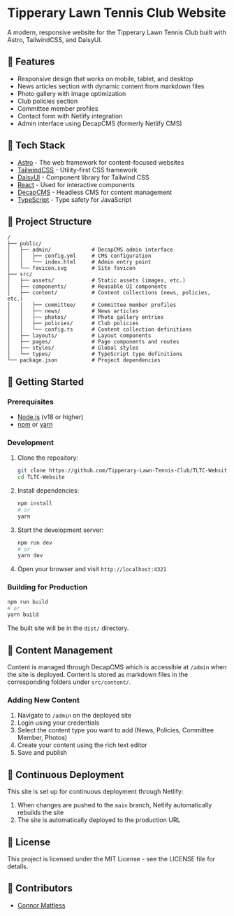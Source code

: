 # Tipperary Lawn Tennis Club Website

A modern, responsive website for the Tipperary Lawn Tennis Club built with Astro, TailwindCSS, and DaisyUI.

## 🎾 Features

- Responsive design that works on mobile, tablet, and desktop
- News articles section with dynamic content from markdown files
- Photo gallery with image optimization
- Club policies section
- Committee member profiles
- Contact form with Netlify integration
- Admin interface using DecapCMS (formerly Netlify CMS)

## 🧞 Tech Stack

- [Astro](https://astro.build/) - The web framework for content-focused websites
- [TailwindCSS](https://tailwindcss.com/) - Utility-first CSS framework
- [DaisyUI](https://daisyui.com/) - Component library for Tailwind CSS
- [React](https://reactjs.org/) - Used for interactive components
- [DecapCMS](https://decapcms.org/) - Headless CMS for content management
- [TypeScript](https://www.typescriptlang.org/) - Type safety for JavaScript

## 📂 Project Structure

```
/
├── public/
│   ├── admin/             # DecapCMS admin interface
│   │   ├── config.yml     # CMS configuration
│   │   └── index.html     # Admin entry point
│   └── favicon.svg        # Site favicon
├── src/
│   ├── assets/            # Static assets (images, etc.)
│   ├── components/        # Reusable UI components
│   ├── content/           # Content collections (news, policies, etc.)
│   │   ├── committee/     # Committee member profiles
│   │   ├── news/          # News articles
│   │   ├── photos/        # Photo gallery entries
│   │   ├── policies/      # Club policies
│   │   └── config.ts      # Content collection definitions
│   ├── layouts/           # Layout components
│   ├── pages/             # Page components and routes
│   ├── styles/            # Global styles
│   └── types/             # TypeScript type definitions
└── package.json           # Project dependencies
```

## 🚀 Getting Started

### Prerequisites

- [Node.js](https://nodejs.org/) (v18 or higher)
- [npm](https://www.npmjs.com/) or [yarn](https://yarnpkg.com/)

### Development

1. Clone the repository:
   ```bash
   git clone https://github.com/Tipperary-Lawn-Tennis-Club/TLTC-Website.git
   cd TLTC-Website
   ```

2. Install dependencies:
   ```bash
   npm install
   # or
   yarn
   ```

3. Start the development server:
   ```bash
   npm run dev
   # or
   yarn dev
   ```

4. Open your browser and visit `http://localhost:4321`

### Building for Production

```bash
npm run build
# or
yarn build
```

The built site will be in the `dist/` directory.

## 📝 Content Management

Content is managed through DecapCMS which is accessible at `/admin` when the site is deployed. Content is stored as markdown files in the corresponding folders under `src/content/`.

### Adding New Content

1. Navigate to `/admin` on the deployed site
2. Login using your credentials
3. Select the content type you want to add (News, Policies, Committee Member, Photos)
4. Create your content using the rich text editor
5. Save and publish

## 🔄 Continuous Deployment

This site is set up for continuous deployment through Netlify:

1. When changes are pushed to the `main` branch, Netlify automatically rebuilds the site
2. The site is automatically deployed to the production URL

## 📄 License

This project is licensed under the MIT License - see the LICENSE file for details.

## 👥 Contributors

- [Connor Mattless](https://github.com/cmattless)